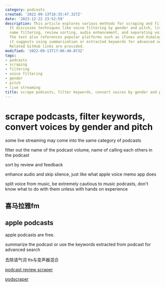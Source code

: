 ```yaml
---
category: podcasts
created: '2022-09-13T16:35:47.327Z'
date: '2023-12-22 23:52:59'
description: This article explores various methods for scraping and filtering podcasts.
  It discusses techniques like voice filtering by gender and pitch, live streaming,
  name filtering, review sorting, audio enhancement, and separating voices from music.
  The text also references popular platforms such as iTunes and Ximalaya FM. Additionally,
  it suggests using summarization or extracted keywords for advanced search capabilities.
  Related GitHub links are provided.
modified: '2022-09-13T17:06:40.073Z'
tags:
- podcasts
- scraping
- filtering
- voice filtering
- gender
- pitch
- live streaming
title: scrape podcasts, filter keywords, convert voices by gender and pitch
---
```


# scrape podcasts, filter keywords, convert voices by gender and pitch

some live streaming may come into the same category of podcasts

filter out the name of the podcast volume, name of calling each others in the podcast

sort by review and feedback

enhance audio and skip slience, just like what apple voice memo app does

split voice from music, be extremely cautious to music podcasts, don't know what to do with them unless with hands on experience

## 喜马拉雅fm

## apple podcasts

apple podcasts are free.

summarize the podcast or use the keywords extracted from podcast for advanced search

去除语气词 tts与变声器混合

[podcast review scraper](https://github.com/amirandalibi/apple-podcasts-review-scraper)

[podscraper](https://github.com/justin/podscraper)
